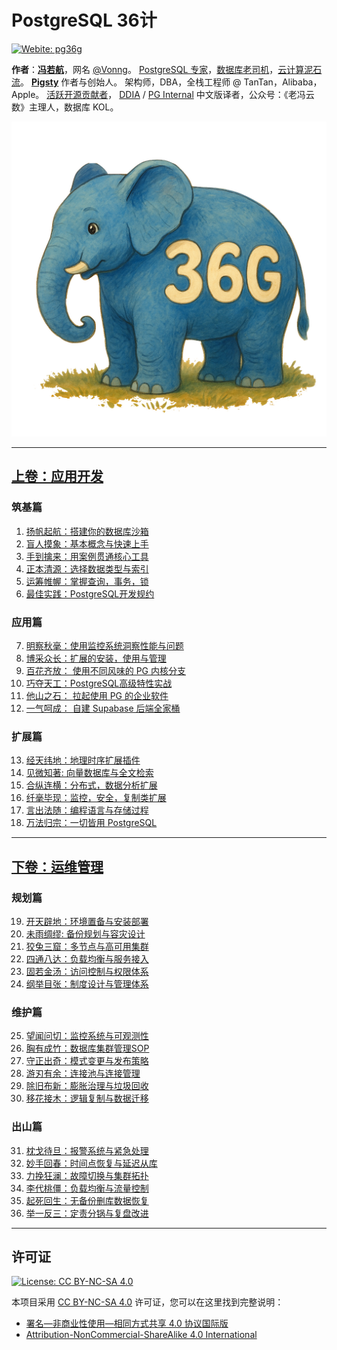 # PostgreSQL 36计

[![Webite: pg36g](https://img.shields.io/badge/在线阅读-第二版-slategray?style=flat)](https://pg36g.vonng.com)

**作者**：[**冯若航**](https://vonng.com)，网名 [@Vonng](https://github.com/Vonng)。
[PostgreSQL 专家](https://vonng.com/pg)，[数据库老司机](https://vonng.com/db)，[云计算泥石流](https://vonng.com/cloud)。
[**Pigsty**](https://pgsty.com) 作者与创始人。
架构师，DBA，全栈工程师 @ TanTan，Alibaba，Apple。
[活跃](https://committers.top/china)[开源贡献者](https://gitstar-ranking.com/Vonng)，
[DDIA](https://ddia.pigsty.io) / [PG Internal](https://pgint.vonng.com) 中文版译者，公众号：《老冯云数》主理人，数据库 KOL。

![logo.png](static/logo.png)


--------

## [上卷：应用开发](/dev)

### 筑基篇

1. [扬帆起航：搭建你的数据库沙箱](/ch01)
2. [盲人摸象：基本概念与快速上手](/ch02)
3. [手到擒来：用案例贯通核心工具](/ch03)
4. [正本清源：选择数据类型与索引](/ch04)
5. [运筹帷幄：掌握查询，事务，锁](/ch05)
6. [最佳实践：PostgreSQL开发规约](/ch06)

### 应用篇

7. [明察秋毫：使用监控系统洞察性能与问题](/ch07)
8. [博采众长：扩展的安装，使用与管理](/ch08)
9. [百花齐放： 使用不同风味的 PG 内核分支](/ch09)
10. [巧夺天工：PostgreSQL高级特性实战](/ch10)
11. [他山之石： 拉起使用 PG 的企业软件](/ch11)
12. [一气呵成： 自建 Supabase 后端全家桶](/ch12)

### 扩展篇

13. [经天纬地：地理时序扩展插件](/ch13)
14. [见微知著: 向量数据库与全文检索](/ch14)
15. [合纵连横：分布式，数据分析扩展](/ch15)
16. [纤毫毕现：监控，安全，复制类扩展](/ch16)
17. [言出法随：编程语言与存储过程](/ch17)
18. [万法归宗：一切皆用 PostgreSQL](/ch18)


-------------

## [下卷：运维管理](/dba)

### 规划篇

19. [开天辟地：环境置备与安装部署](/ch19)
20. [未雨绸缪: 备份规划与容灾设计](/ch20)
21. [狡兔三窟：多节点与高可用集群](/ch21)
22. [四通八达：负载均衡与服务接入](/ch22)
23. [固若金汤：访问控制与权限体系](/ch23)
24. [纲举目张：制度设计与管理体系](/ch24)

### 维护篇

25. [望闻问切：监控系统与可观测性](/ch25)
26. [胸有成竹：数据库集群管理SOP](/ch26)
27. [守正出奇：模式变更与发布策略](/ch27)
28. [游刃有余：连接池与连接管理](/ch28)
29. [除旧布新：膨胀治理与垃圾回收](/ch29)
30. [移花接木：逻辑复制与数据迁移](/ch30)

### 出山篇

31. [枕戈待旦：报警系统与紧急处理](/ch31)
32. [妙手回春：时间点恢复与延迟从库](/ch32)
33. [力挽狂澜：故障切换与集群拓扑](/ch33)
34. [李代桃僵：负载均衡与流量控制](/ch34)
35. [起死回生：无备份删库数据恢复](/ch35)
36. [举一反三：定责分锅与复盘改进](/ch36)



---------

## 许可证

[![License: CC BY-NC-SA 4.0](https://img.shields.io/github/license/Vonng/36g?logo=opensourceinitiative&logoColor=green&color=slategray)](https://github.com/Vonng/36g/blob/main/LICENSE)

本项目采用 [CC BY-NC-SA 4.0](https://github.com/Vonng/36g/blob/main/LICENSE) 许可证，您可以在这里找到完整说明：

- [署名—非商业性使用—相同方式共享 4.0 协议国际版](https://creativecommons.org/licenses/by-nc-sa/4.0/)
- [Attribution-NonCommercial-ShareAlike 4.0 International](https://creativecommons.org/licenses/by-nc-sa/4.0/legalcode.en)
